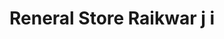 ---
title: "Reneral Store Raikwar  j i"
url: /jaruwakheda/reneral-store-raikwar-j-i/
shop: supermarket
---